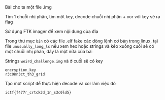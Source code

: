 Bài cho ta một file .img

Tìm 1 chuỗi nhị phân, tìm một key, decode chuỗi nhị phân + xor với key sẽ ra flag

Sử dụng FTK imager để xem nội dung của đĩa

Trong thư mục `bin` có các file .elf fake các dòng lệnh cơ bản trong linux, tại file `unusually_long_ls` nếu xem hex hoặc strings và kéo xuống cuối sẽ có một chuỗi nhị phân, đây là một nửa của bài

Strings `weird_challenge.img` và ở cuối sẽ có key

```
encryption_key
r3c0nn3ct_th3_gr1d
```

Tạo một script để thực hiện decode và xor làm việc đó

`ictf{f477r_crtck3d_1n_s3c0ld5}`